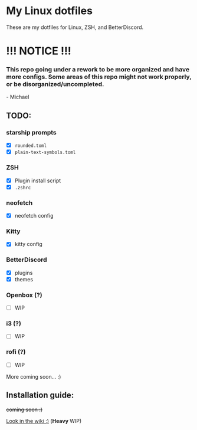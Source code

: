 # My Linux dotfiles
These are my dotfiles for Linux, ZSH, and BetterDiscord.

# !!! NOTICE !!!
### This repo going under a rework to be more organized and have more configs. Some areas of this repo might not work properly, or be disorganized/uncompleted. 
\- Michael

## TODO:

### starship prompts
- [x] `rounded.toml`
- [x] `plain-text-symbols.toml`

### ZSH 
- [x] Plugin install script
- [x] `.zshrc`

### neofetch
- [x] neofetch config

### Kitty
- [x] kitty config

### BetterDiscord 
- [x] plugins
- [x] themes

### Openbox (?)
- [ ] WIP

### i3 (?)
- [ ] WIP

### rofi (?)
- [ ] WIP

More coming soon... :)

## Installation guide: 
~~coming soon :)~~

[Look in the wiki :)](https://github.com/michaelScopic/dotfiles/wiki) (**Heavy** WIP)


